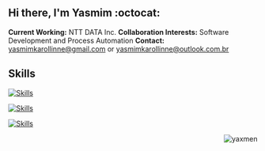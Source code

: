 <h2 align="left">Hi there, I'm Yasmim :octocat:</h2>

**Current Working:** NTT DATA Inc. 
**Collaboration Interests:** Software Development and Process Automation
**Contact:** yasmimkarollinne@gmail.com or yasmimkarollinne@outlook.com.br 

<h2 align="left">Skills</h2>

[![Skills](https://devicons.dev.br/icons?icon=Azure,AWS,VSCode,Eclipse,Selenium,Python,Powershell,Java,HTML,Bash,CS&size=48&theme=dark)](https://devicons.dev.br/)

[![Skills](https://devicons.dev.br/icons?icon=Ansible,FastAPI,Docker,PostgreSQL,MySQL,Linux,Regex,Grafana&size=48&theme=dark)](https://devicons.dev.br/)

[![Skills](https://devicons.dev.br/icons?icon=Github,Git,Firebase,Photoshop&size=48&theme=dark)](https://devicons.dev.br/)

<img align="right" src="https://github-readme-stats.vercel.app/api/top-langs?username=yaxmen&show_icons=true&locale=en&layout=compact" alt="yaxmen" />